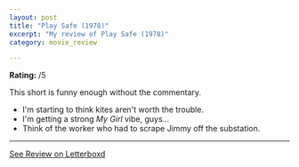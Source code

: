 ```yaml
---
layout: post
title: "Play Safe (1978)"
excerpt: "My review of Play Safe (1978)"
category: movie_review

---
```


**Rating:** /5

This short is funny enough without the commentary.

* I'm starting to think kites aren't worth the trouble.
* I'm getting a strong <i>My Girl</i> vibe, guys…
* Think of the worker who had to scrape Jimmy off the substation.


<hr>

[See Review on Letterboxd](https://boxd.it/9hLb4d)
